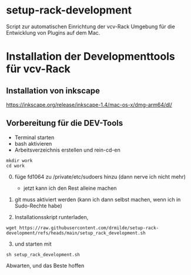 # setup-rack-development

Script zur automatischen Einrichtung der vcv-Rack Umgebung für die Entwicklung von Plugins auf dem Mac. 

# Installation der Developmenttools für vcv-Rack

## Installation von inkscape

   https://inkscape.org/release/inkscape-1.4/mac-os-x/dmg-arm64/dl/

## Vorbereitung für die DEV-Tools

- Terminal starten
-  bash aktivieren
-  Arbeitsverzeichnis erstellen und rein-cd-en

~~~
mkdir work
cd work
~~~

0) füge fd1064 zu /private/etc/sudoers hinzu (dann nerve ich nicht mehr)

   - jetzt kann ich den Rest alleine machen

1) git muss aktiviert werden (kann ich dann selbst machen, wenn ich in Sudo-Rechte habe)

2) Installationsskript runterladen,

~~~
wget https://raw.githubusercontent.com/drmilde/setup-rack-development/refs/heads/main/setup_rack_development.sh
~~~

3) und starten mit

~~~
sh setup_rack_development.sh
~~~

Abwarten, und das Beste hoffen

